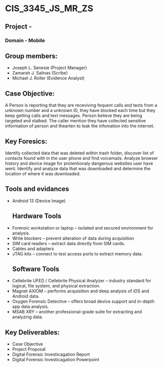 # CIS_3345_JS_MR_ZS
## Project - 
### Domain - Mobile
## Group members: 
- Joseph L. Senesie (Project Manager)
- Zamarah J. Salinas (Scribe)
- Michael J. Roller (Evidence Analyst)
## Case Objective: 
A Person is reporting that they are receviving fequent calls and texts from a unknown number and a unknown ID, they have blocked each time but they keep getting calls and text messages. Person believe they are being targeted and stalked. The caller mention they have collected sensitive information of person and thearten to leak the infomation into the internet.

## Key Foresics:
Identify collected data that was deleted within trash folder, discover list of contacts found with in the user phone and find voicemails.
Analyze browser history and device image for protentionaly dangerous websites user have went. Identify and analyze data that was downloaded and determine the location of where it was downloaded.  

## Tools and evidances 
- Android 13 (Device Image)
    ## Hardware Tools
- Forensic workstation or laptop – isolated and secured environment for analysis.
- Write blockers – prevent alteration of data during acquisition
- SIM card readers – extract data directly from SIM cards.
- Cables and adapters
- JTAG kits – connect to test access ports to extract memory data.
    ## Software Tools
- Cellebrite UFED / Cellebrite Physical Analyzer – industry standard for logical, file system, and physical extraction.
- Magnet AXIOM – performs acquisition and deep analysis of iOS and Android data.
- Oxygen Forensic Detective – offers broad device support and in-depth app data analysis.
- MSAB XRY – another professional-grade suite for extracting and analyzing data.

## Key Deliverables: 
- Case Objective
- Project Proposal
- Digital Forensic Investicagation Report
- Digital Forensic Investicagation Powerpoint
